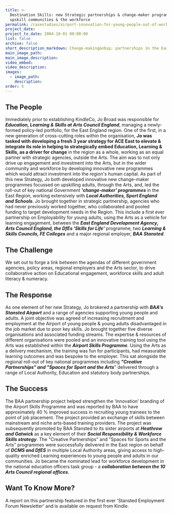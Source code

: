 ```yaml
---
title: >-
  Destination Skills: new Strategic partnerships & change-maker programmes help
  upskill communities & the workforce
permalink: /casestudies/airport-innovation-for-young-people-out-of-work/
project_date:
project_to_date: 2004-10-01 00:00:00
list: false
archive: false
short_description_markdown: Change-making&nbsp; partnerships in the East of England
main_image_path:
main_image_description:
video_embed:
video_description:
images:
  - image_path:
    description:
order: 5
---
```

## The People

Immediately prior to establishing KindleCo, Jo Broad was responsible for ***Education, Learning & Skills at Arts Council England***, managing a newly-formed policy-led portfolio, for the East England region. One of the first, in a new generation of cross-cutting roles within the organisation, **Jo was tasked with developing a fresh 3 year strategy for ACE East to elevate & integrate its role in helping to strategically embed Education, Learning & Skills, as a driver for change** in the region as a whole, working as an equal partner with strategic agencies, outside the Arts. The aim was to not only drive up engagement and investment into the Arts, but in the wider community and workforce by developing innovative new programmes which would attract investment into the region's human capital. As part of this new Strategy, Jo both developed innovative new change-maker programmes focussed on upskilling adults, through the Arts, and, led the roll-out of key national Government ***'change-maker' programmes*** in the East Region, working extensively with ***Local Authorities, Sport England and Schools***. Jo brought together in strategic partnership, agencies who had never previously worked together, who collaborated and pooled funding to target development needs in the Region. This include a first ever partnership on Employability for young adults, using the Arts as a vehicle for learning engagement, between the ***East England Development Agency, Arts Council England, the DfEs 'Skills for Life'*** programme, two ***Learning & Skills Councils, FE Colleges*** and a major regional employer, ***BAA Stansted***.&nbsp;

## The Challenge

We set out to forge a link between the agendas of different government agencies, policy areas, regional employers and the Arts sector, to drive collaborative action on Educational engagement, workforce skills and adult literacy & numeracy.&nbsp;

## The Response

As one element of her new Strategy, Jo brokered a partnership with ***BAA's Stansted Airport*** and a range of agencies supporting young people and adults. A joint objective was agreed of increasing recruitment and employment at the Airport of young people & young adults disadvantaged in the job market due to poor key skills. Jo brought together five diverse organisations and associated funding streams. The expertise & resources of different organisations were pooled and an innovative training tool using the Arts was established within the ***Airport Skills Programme***. Using the Arts as a delivery mechanism, the training was fun for participants, had measurable learning outcomes and was bespoke to the employer. This sat alongside the regional roll-out of key national programmes including ***"Creative Partnerships" and "Spaces for Sport and the Arts***" delivered through a range of Local Authority, Education and statutory body partnerships.

## The Success

The BAA partnership project helped strengthen the ‘innovation’ branding of the Airport Skills Programme and was reported by BAA to have approximately 40 % improved success in recruiting young trainees to the point of job placement. The project provided an exchange of skills between mainstream and niche arts-based training providers. The project was subsequently promoted by BAA Stansted to its sister airports at ***Heathrow and Gatwick*** as a key element of their ***Social Responsibility & Workforce Skills strategy***. The "Creative Partnerships" and "Spaces for Sports and the Arts" programmes were successfully delivered in the East region on behalf of ***DCMS and DfES*** in multiple Local Authority areas, giving access to high-quality enriched Learning experiences to young people and adults in our communities. Jo became the nominated lead for workforce development in the national education officers task group - a ***collaboration between the 10 Arts Council regional offices.***

## Want To Know More?

A report on this partnership featured in the first ever 'Stansted Employment Forum Newsletter' and is available on request from Kindle.